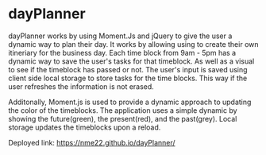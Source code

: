 # dayPlanner

  dayPlanner works by using Moment.Js and jQuery to give the user a dynamic way to plan their day. It works by allowing using to create their own itineriary for the business day. Each time block from 9am - 5pm has a dynamic way to save the user's tasks for that timeblock. As well as a visual to see if the timeblock has passed or not. The user's input is saved using client side local storage to store tasks for the time blocks. This way if the user refreshes the information is not erased.

Additonally, Moment.js is used to provide a dynamic approach to updating the color of the timeblocks. The application uses a simple dynamic by showing the future(green), the present(red), and the past(grey). Local storage updates the timeblocks upon a reload.

Deployed link: https://nme22.github.io/dayPlanner/

